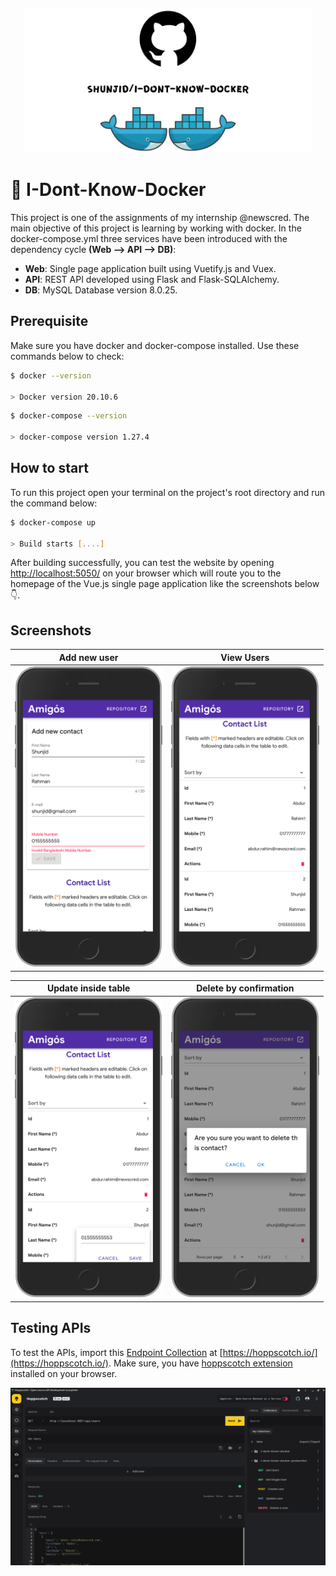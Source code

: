 <p align="center">
    <img src="assets/images/sticker.png" height="230"/>
</p>

# :whale: **I-Dont-Know-Docker**

This project is one of the assignments of my internship @newscred. The main objective of this project is learning by working with docker. In the docker-compose.yml three services have been introduced with the dependency cycle **(Web --> API --> DB)**:

- **Web**: Single page application built using Vuetify.js and Vuex.
- **API**: REST API developed using Flask and Flask-SQLAlchemy.
- **DB**: MySQL Database version 8.0.25.

## **Prerequisite**

Make sure you have docker and docker-compose installed. Use these commands below to check:

```bash
$ docker --version

> Docker version 20.10.6
```

```bash
$ docker-compose --version

> docker-compose version 1.27.4
```

## **How to start**

To run this project open your terminal on the project's root directory and run the command below:

```bash
$ docker-compose up

> Build starts [....]
```

After building successfully, you can test the website by opening [http://localhost:5050/](http://localhost:5050/) on your browser which will route you to the homepage of the Vue.js single page application like the screenshots below 👇.

## **Screenshots**

| Add new user                                    | View Users                                       |
| ----------------------------------------------- | ------------------------------------------------ |
| <img src="assets/images/add.png" height="480"/> | <img src="assets/images/view.png" height="480"/> |

| Update inside table                                | Delete by confirmation                             |
| -------------------------------------------------- | -------------------------------------------------- |
| <img src="assets/images/update.png" height="480"/> | <img src="assets/images/delete.png" height="480"/> |

## Testing APIs

To test the APIs, import this [Endpoint Collection](assets/utils/hoppscotch.json) at [https://hoppscotch.io/](https://hoppscotch.io/). Make sure, you have [hoppscotch extension](https://chrome.google.com/webstore/detail/hoppscotch-browser-extens/amknoiejhlmhancpahfcfcfhllgkpbld?hl=en) installed on your browser.

![Snapshot for API](assets/images/testing.png)
